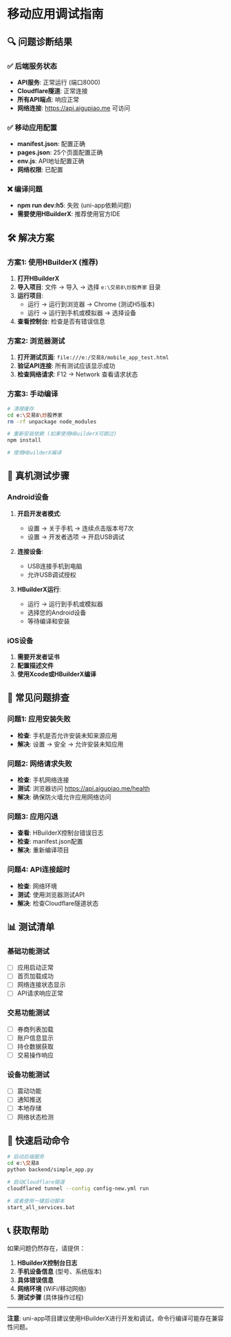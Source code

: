 # 移动应用调试指南

## 🔍 问题诊断结果

### ✅ 后端服务状态
- **API服务**: 正常运行 (端口8000)
- **Cloudflare隧道**: 正常连接
- **所有API端点**: 响应正常
- **网络连接**: https://api.aigupiao.me 可访问

### ✅ 移动应用配置
- **manifest.json**: 配置正确
- **pages.json**: 25个页面配置正确
- **env.js**: API地址配置正确
- **网络权限**: 已配置

### ❌ 编译问题
- **npm run dev:h5**: 失败 (uni-app依赖问题)
- **需要使用HBuilderX**: 推荐使用官方IDE

## 🛠️ 解决方案

### 方案1: 使用HBuilderX (推荐)
1. **打开HBuilderX**
2. **导入项目**: 文件 → 导入 → 选择 `e:\交易8\炒股养家` 目录
3. **运行项目**: 
   - 运行 → 运行到浏览器 → Chrome (测试H5版本)
   - 运行 → 运行到手机或模拟器 → 选择设备
4. **查看控制台**: 检查是否有错误信息

### 方案2: 浏览器测试
1. **打开测试页面**: `file:///e:/交易8/mobile_app_test.html`
2. **验证API连接**: 所有测试应该显示成功
3. **检查网络请求**: F12 → Network 查看请求状态

### 方案3: 手动编译
```bash
# 清理缓存
cd e:\交易8\炒股养家
rm -rf unpackage node_modules

# 重新安装依赖 (如果使用HBuilderX可跳过)
npm install

# 使用HBuilderX编译
```

## 📱 真机测试步骤

### Android设备
1. **开启开发者模式**:
   - 设置 → 关于手机 → 连续点击版本号7次
   - 设置 → 开发者选项 → 开启USB调试

2. **连接设备**:
   - USB连接手机到电脑
   - 允许USB调试授权

3. **HBuilderX运行**:
   - 运行 → 运行到手机或模拟器
   - 选择您的Android设备
   - 等待编译和安装

### iOS设备
1. **需要开发者证书**
2. **配置描述文件**
3. **使用Xcode或HBuilderX编译**

## 🔧 常见问题排查

### 问题1: 应用安装失败
- **检查**: 手机是否允许安装未知来源应用
- **解决**: 设置 → 安全 → 允许安装未知应用

### 问题2: 网络请求失败
- **检查**: 手机网络连接
- **测试**: 浏览器访问 https://api.aigupiao.me/health
- **解决**: 确保防火墙允许应用网络访问

### 问题3: 应用闪退
- **查看**: HBuilderX控制台错误日志
- **检查**: manifest.json配置
- **解决**: 重新编译项目

### 问题4: API连接超时
- **检查**: 网络环境
- **测试**: 使用浏览器测试API
- **解决**: 检查Cloudflare隧道状态

## 📊 测试清单

### 基础功能测试
- [ ] 应用启动正常
- [ ] 首页加载成功
- [ ] 网络连接状态显示
- [ ] API请求响应正常

### 交易功能测试
- [ ] 券商列表加载
- [ ] 账户信息显示
- [ ] 持仓数据获取
- [ ] 交易操作响应

### 设备功能测试
- [ ] 震动功能
- [ ] 通知推送
- [ ] 本地存储
- [ ] 网络状态检测

## 🚀 快速启动命令

```bash
# 启动后端服务
cd e:\交易8
python backend/simple_app.py

# 启动Cloudflare隧道
cloudflared tunnel --config config-new.yml run

# 或者使用一键启动脚本
start_all_services.bat
```

## 📞 获取帮助

如果问题仍然存在，请提供：

1. **HBuilderX控制台日志**
2. **手机设备信息** (型号、系统版本)
3. **具体错误信息**
4. **网络环境** (WiFi/移动网络)
5. **测试步骤** (具体操作过程)

---

**注意**: uni-app项目建议使用HBuilderX进行开发和调试，命令行编译可能存在兼容性问题。
